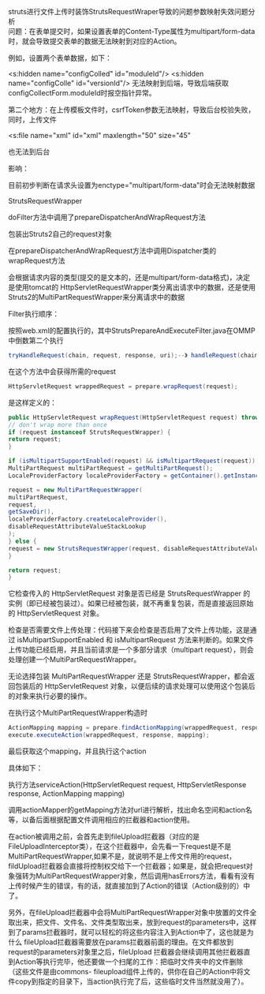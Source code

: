 struts进行文件上传时装饰StrutsRequestWraper导致的问题参数映射失效问题分析  
问题：在表单提交时，如果设置表单的Content-Type属性为multipart/form-data时，就会导致提交表单的数据无法映射到对应的Action。  

例如，设置两个表单数据，如下：  

<s:hidden name="configColled" id="moduleId"/>
<s:hidden name="configColle" id="versionId"/>
无法映射到后端，导致后端获取configCollectForm.moduleId时报空指针异常。  

第二个地方：在上传模板文件时，csrfToken参数无法映射，导致后台校验失败，同时，上传文件  

<s:file name="xml" id="xml" maxlength="50" size="45"

也无法到后台  

影响：  

目前初步判断在请求头设置为enctype="multipart/form-data"时会无法映射数据

StrutsRequestWrapper

doFilter方法中调用了prepareDispatcherAndWrapRequest方法

包装出Struts2自己的request对象

在prepareDispatcherAndWrapRequest方法中调用Dispatcher类的wrapRequest方法

会根据请求内容的类型(提交的是文本的，还是multipart/form-data格式)，决定是使用tomcat的 HttpServletRequestWrapper类分离出请求中的数据，还是使用Struts2的MultiPartRequestWrapper来分离请求中的数据



Filter执行顺序：

按照web.xml的配置执行的，其中StrutsPrepareAndExecuteFilter.java在OMMP中倒数第二个执行

```java
tryHandleRequest(chain, request, response, uri);--》 handleRequest(chain, request, response, uri);
```

在这个方法中会获得所需的request

```java
HttpServletRequest wrappedRequest = prepare.wrapRequest(request);
```

是这样定义的：

```java
public HttpServletRequest wrapRequest(HttpServletRequest request) throws IOException {
// don't wrap more than once
if (request instanceof StrutsRequestWrapper) {
return request;
}

if (isMultipartSupportEnabled(request) && isMultipartRequest(request)) {
MultiPartRequest multiPartRequest = getMultiPartRequest();
LocaleProviderFactory localeProviderFactory = getContainer().getInstance(LocaleProviderFactory.class);

request = new MultiPartRequestWrapper(
multiPartRequest,
request,
getSaveDir(),
localeProviderFactory.createLocaleProvider(),
disableRequestAttributeValueStackLookup
);
} else {
request = new StrutsRequestWrapper(request, disableRequestAttributeValueStackLookup);
}

return request;
}
```

它检查传入的 HttpServletRequest 对象是否已经是 StrutsRequestWrapper 的实例（即已经被包装过）。如果已经被包装，就不再重复包装，而是直接返回原始的 HttpServletRequest 对象。

检查是否需要文件上传处理：代码接下来会检查是否启用了文件上传功能，这是通过 isMultipartSupportEnabled 和 isMultipartRequest 方法来判断的。如果文件上传功能已经启用，并且当前请求是一个多部分请求（multipart request），则会处理创建一个MultiPartRequestWrapper。

无论选择包装 MultiPartRequestWrapper 还是 StrutsRequestWrapper，都会返回包装后的 HttpServletRequest 对象，以便后续的请求处理可以使用这个包装后的对象来执行必要的操作。

在执行这个MultiPartRequestWrapper构造时

```java
ActionMapping mapping = prepare.findActionMapping(wrappedRequest, response, true);
execute.executeAction(wrappedRequest, response, mapping);
```

最后获取这个mapping，并且执行这个action

具体如下：

执行方法serviceAction(HttpServletRequest request, HttpServletResponse response, ActionMapping mapping)

调用actionMapper的getMapping方法对url进行解析，找出命名空间和action名等，以备后面根据配置文件调用相应的拦截器和action使用。

在action被调用之前，会首先走到fileUpload拦截器（对应的是FileUploadInterceptor类），在这个拦截器中，会先看一下request是不是 MultiPartRequestWrapper,如果不是，就说明不是上传文件用的request，fildUpload拦截器会直接将控制权交给下一个拦截器；如果是，就会把request对象强转为MultiPartRequestWrapper对象，然后调用hasErrors方法，看看有没有上传时候产生的错误，有的话，就直接加到了Action的错误（Action级别的）中了。

另外，在fileUpload拦截器中会将MultiPartRequestWrapper对象中放置的文件全取出来，把文件、文件名、文件类型取出来，放到request的parameters中，这样到了params拦截器时，就可以轻松的将这些内容注入到Action中了，这也就是为什么 fileUpload拦截器需要放在params拦截器前面的理由。在文件都放到request的parameters对象里之后，fileUpload 拦截器会继续调用其他拦截器直到Action等执行完毕，他还要做一个扫尾的工作：把临时文件夹中的文件删除（这些文件是由commons- fileupload组件上传的，供你在自己的Action中将文件copy到指定的目录下，当action执行完了后，这些临时文件当然就没用了）。









